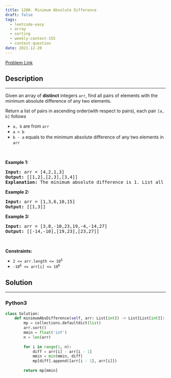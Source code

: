 ```yaml
---
title: 1200. Minimum Absolute Difference
draft: false
tags: 
  - leetcode-easy
  - array
  - sorting
  - weekly-contest-155
  - contest-question
date: 2021-12-20
---
```


[Problem Link](https://leetcode.com/problems/minimum-absolute-difference/)

## Description

---
<p>Given an array of <strong>distinct</strong> integers <code>arr</code>, find all pairs of elements with the minimum absolute difference of any two elements.</p>

<p>Return a list of pairs in ascending order(with respect to pairs), each pair <code>[a, b]</code> follows</p>

<ul>
	<li><code>a, b</code> are from <code>arr</code></li>
	<li><code>a &lt; b</code></li>
	<li><code>b - a</code> equals to the minimum absolute difference of any two elements in <code>arr</code></li>
</ul>

<p>&nbsp;</p>
<p><strong class="example">Example 1:</strong></p>

<pre>
<strong>Input:</strong> arr = [4,2,1,3]
<strong>Output:</strong> [[1,2],[2,3],[3,4]]
<strong>Explanation: </strong>The minimum absolute difference is 1. List all pairs with difference equal to 1 in ascending order.</pre>

<p><strong class="example">Example 2:</strong></p>

<pre>
<strong>Input:</strong> arr = [1,3,6,10,15]
<strong>Output:</strong> [[1,3]]
</pre>

<p><strong class="example">Example 3:</strong></p>

<pre>
<strong>Input:</strong> arr = [3,8,-10,23,19,-4,-14,27]
<strong>Output:</strong> [[-14,-10],[19,23],[23,27]]
</pre>

<p>&nbsp;</p>
<p><strong>Constraints:</strong></p>

<ul>
	<li><code>2 &lt;= arr.length &lt;= 10<sup>5</sup></code></li>
	<li><code>-10<sup>6</sup> &lt;= arr[i] &lt;= 10<sup>6</sup></code></li>
</ul>


## Solution

---
### Python3
``` py title='minimum-absolute-difference'
class Solution:
    def minimumAbsDifference(self, arr: List[int]) -> List[List[int]]:
        mp = collections.defaultdict(list)
        arr.sort()
        mmin = float('inf')
        n = len(arr)
        
        for i in range(1, n):
            diff = arr[i] - arr[i - 1]
            mmin = min(mmin, diff)
            mp[diff].append([arr[i - 1], arr[i]])
        
        return mp[mmin]
```

